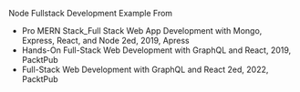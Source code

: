Node Fullstack Development Example
From

- Pro MERN Stack_Full Stack Web App Development with Mongo, Express, React, and Node 2ed, 2019, Apress
- Hands-On Full-Stack Web Development with GraphQL and React, 2019, PacktPub
- Full-Stack Web Development with GraphQL and React 2ed, 2022, PacktPub
